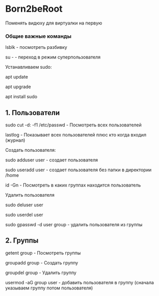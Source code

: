 # Born2beRoot
Поменять видюху для виртуалки на первую
### Общие важные команды
lsblk - посмотреть разбивку

su - - переход в режим суперпользователя

Устанавливаем sudo:

apt update

apt upgrade

apt install sudo

## 1. Пользователи
sudo cut -d: -f1 /etc/passwd - Посмотреть всех пользователей

lastlog - Показывает всех пользователей плюс кто когда входил (журнал)

Создать пользователя:

sudo adduser user - создает пользователя
  
sudo useradd user - создает пользователя без папки в директории /home
  
id -Gn <user> - Посмотреть в каких группах находится пользователь
  
Удалить пользователя
  
sudo deluser user
  
sudo userdel user
  
sudo gpasswd -d user group - удалить пользователя из группы
  
## 2. Группы
	
getent group - Посмотреть группы
	
groupadd group - Создать группу
	
groupdel group - Удалить группу
	
usermod -aG group user - добавить пользователя в группу (сначала указываем группу потом пользователя)
	
